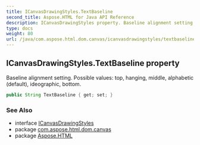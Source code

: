 ```yaml
---
title: ICanvasDrawingStyles.TextBaseline
second_title: Aspose.HTML for Java API Reference
description: ICanvasDrawingStyles property. Baseline alignment setting. Possible values top hanging middle alphabetic default ideographic bottom
type: docs
weight: 80
url: /java/com.aspose.html.dom.canvas/icanvasdrawingstyles/textbaseline/
---
```

## ICanvasDrawingStyles.TextBaseline property

Baseline alignment setting. Possible values: top, hanging, middle, alphabetic (default), ideographic, bottom.

```java
public String TextBaseline { get; set; }
```

### See Also

* interface [ICanvasDrawingStyles](../)
* package [com.aspose.html.dom.canvas](../../../com.aspose.html.dom.canvas/)
* package [Aspose.HTML](../../../)
